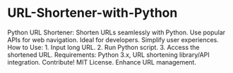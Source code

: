 # URL-Shortener-with-Python
Python URL Shortener:  Shorten URLs seamlessly with Python. Use popular APIs for web navigation. Ideal for developers. Simplify user experiences.  How to Use: 1. Input long URL. 2. Run Python script. 3. Access the shortened URL.  Requirements: Python 3.x, URL shortening library/API integration.  Contribute! MIT License. Enhance URL management.
